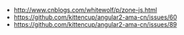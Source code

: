 * http://www.cnblogs.com/whitewolf/p/zone-js.html
* https://github.com/kittencup/angular2-ama-cn/issues/60
* https://github.com/kittencup/angular2-ama-cn/issues/89

